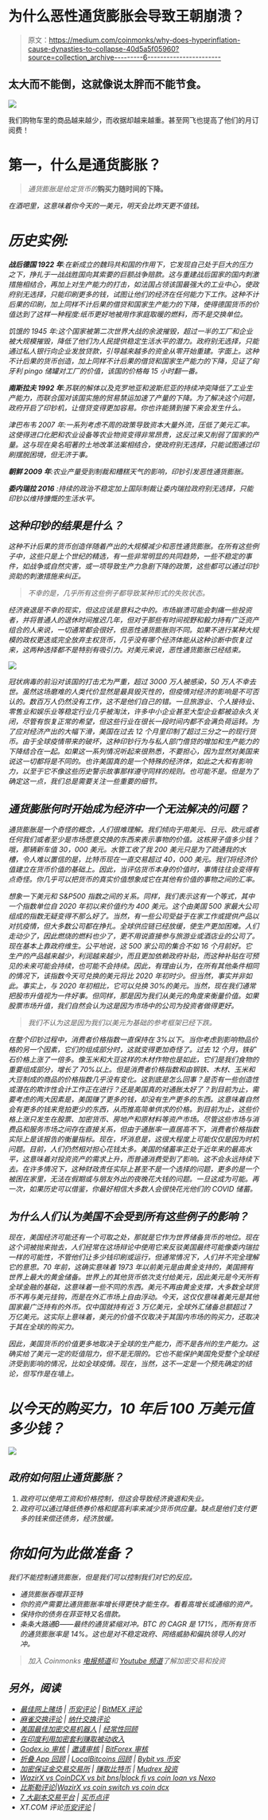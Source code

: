 # 为什么恶性通货膨胀会导致王朝崩溃？

> 原文：<https://medium.com/coinmonks/why-does-hyperinflation-cause-dynasties-to-collapse-40d5a5f05960?source=collection_archive---------6----------------------->

## 太大而不能倒，这就像说太胖而不能节食。

![](img/b9b3039aa8bd040ea239dd976704c76a.png)

我们购物车里的商品越来越少，而收据却越来越重。甚至网飞也提高了他们的月订阅费！

# 第一，什么是通货膨胀？

> *通货膨胀是给定货币的*[](https://www.investopedia.com/terms/p/purchasingpower.asp)**购买力随时间的下降。**

*在酒吧里，这意味着你今天的一美元，明天会比昨天更不值钱。*

# *历史实例:*

***战后德国 1922 年**:在新成立的魏玛共和国的作用下，它发现自己处于巨大的压力之下，挣扎于一战战胜国向其索要的巨额战争赔款。这与重建战后国家的国内刺激措施相结合，再加上对生产能力的打击，如法国占领该国最强大的工业中心，使政府别无选择，只能印刷更多的钱，试图让他们的经济在任何能力下工作。这种不计后果的印刷，加上同样不计后果的借贷和国家生产能力的下降，使得德国货币的价值达到了这样一种程度:纸币更好地被用作家庭取暖的燃料，而不是交换单位。*

*饥饿的 1945 年:这个国家被第二次世界大战的余波摧毁，超过一半的工厂和企业被大规模摧毁，降低了他们为人民提供稳定生活水平的潜力。政府别无选择，只能通过私人银行向企业发放贷款，引导越来越多的资金从零开始重建。字面上。这种不计后果的货币创造，加上同样不计后果的借贷和国家生产能力的下降，见证了匈牙利 pingo 储罐对工厂的价值，该国的价格每 15 小时翻一番。*

***南斯拉夫 1992 年**:苏联的解体以及克罗地亚和波斯尼亚的持续冲突降低了工业生产能力，而联合国对该国实施的贸易禁运加速了产量的下降。为了解决这个问题，政府开启了印钞机，让借贷变得更加容易。你也许能猜到接下来会发生什么。*

*津巴布韦 2007 年:一系列考虑不周的政策导致资本大量外流，压低了美元汇率。这使得进口化肥和农业设备等农业物资变得非常昂贵，这反过来又削弱了国家的产量。这与现在臭名昭著的土地改革法案相结合，使政府别无选择，只能试图通过印刷摆脱困境，但无济于事。*

***朝鲜 2009 年**:农业产量受到制裁和糟糕天气的影响，印钞引发恶性通货膨胀。*

***委内瑞拉 2016** :持续的政治不稳定加上国际制裁让委内瑞拉政府别无选择，只能印钞以维持慷慨的生活水平。*

## *这种印钞的结果是什么？*

*这种不计后果的货币创造伴随着产出的大规模减少和恶性通货膨胀。在所有这些例子中，这些只是上个世纪的精选，有一些非常明显的共同趋势，一些不稳定的事件，如战争或自然灾害，或一项导致生产力急剧下降的政策，这些都可以通过印钞资助的刺激措施来纠正。*

> *不幸的是，几乎所有这些例子都导致某种形式的失败状态。*

*经济衰退是不幸的现实，但这应该是意料之中的。市场崩溃可能会刺痛一些投资者，并将普通人的退休时间推迟几年，但对于那些有时间视野和毅力持有广泛资产组合的人来说，一切通常都会很好，但恶性通货膨胀则不同。如果不进行某种大规模的政权更迭或完全放弃主权货币，几乎没有哪个经济体能从这种诊断中恢复过来，这两种选择都不是特别有吸引力。对美元来说，恶性通货膨胀已经结束。*

*![](img/ec6f01be6635446eff3882422a7e6bb4.png)*

*冠状病毒的前沿对该国的打击尤为严重，超过 3000 万人被感染，50 万人不幸去世。虽然这场磨难的人类代价显然是最具毁灭性的，但疫情对经济的影响是不可否认的。数百万人仍然没有工作，这不是他们自己的错。一旦旅游业、个人接待业、零售业和娱乐业等稳定行业几乎被淘汰，许多中小企业甚至大型企业都被迫永久关闭，尽管有恢复正常的希望，但这些行业在很长一段时间内都不会满负荷运转。为了应对经济产出的大幅下滑，美国在过去 12 个月里印制了超过三分之一的现行货币。由于全球疫情带来的破坏，这种印钞行为与私人部门借贷的增加和生产能力的下降结合在一起。如果这一系列情况听起来很熟悉，不要担心，因为显然对美国来说这一切都将是不同的。也许美国真的是一个特殊的经济体，如此之大和有影响力，以至于它不像这些历史警示故事那样遵守同样的规则。也可能不是。但是为了确定这一点，我们总是需要关注一些重要的细节。*

## *通货膨胀何时开始成为经济中一个无法解决的问题？*

*通货膨胀是一个奇怪的概念，人们很难理解。我们倾向于用美元、日元、欧元或者任何我们或者至少是市场愿意交换的东西来表示事物的价值。这栋房子值多少钱？哦，那辆新车值 30，000 美元。水管工收了我 200 美元只是为了疏通我的水槽，令人难以置信的是，比特币现在一直交易超过 40，000 美元。我们将经济价值建立在货币价值的基础上。因此，当评估货币本身的价值时，事情往往会变得有点奇怪。你几乎可以把货币的真实价值想象成它在其他有价值的事物之间的汇率。*

*想象一下美元和 S&P500 指数之间的关系。同样，我们表示这有一个等式，其中一个指数单位自 2020 年初以来价值约为 400 美元。这个由美国 500 家最大公司组成的指数无疑变得不那么好了。当然，有一些公司受益于在家工作或提供产品以对抗疫情，但大多数公司都在挣扎。全球供应链已经放缓，使生产更加困难。人们走动少了，因此燃烧的燃料也少了，更不用说直接参与旅游业或酒店业的公司了。现在基本上靠政府维生。公平地说，这 500 家公司的集合不如 16 个月前好。它生产的产品越来越少，利润越来越少，而且更加依赖政府补贴，而这种补贴在可预见的未来可能会持续，也可能不会持续。因此，有理由认为，在所有其他条件相同的情况下，该指数今天可兑换的美元将比 2020 年初时少。但当然，事实并非如此。事实上，与 2020 年初相比，它可以兑换 30%的美元。当然，现在我们通常把股市升值视为一件好事。但同样，那是因为我们从美元的角度来衡量价值。如果股票市场升值，我们自然会认为这是因为市场中的公司为投资者做得更好。*

> *我们不认为这是因为我们以美元为基础的参考框架已经下跌。*

*在整个印钞过程中，消费者价格指数一直保持在 3%以下。当你考虑到影响物品价格的另一个因素，它们的组成部分时，这就变得更加奇怪了。过去 12 个月，铁矿石价格上涨了一倍多。像玉米和大豆这样的木材作物也是如此，它们是我们食物的重要组成部分，增长了 70%以上。但是消费者价格指数和由钢铁、木材、玉米和大豆制成的商品的价格指数几乎没有变化。这到底是怎么回事？是否有一些创造性或潜在的欺诈性会计工作正在进行？还是美国真的对通胀太好了？到目前为止，需要考虑的两大因素是，美国赚了更多的钱，却没有生产更多的东西。这意味着自然会有更多的钱来竞拍更少的东西，从而推高简单供求的价格。到目前为止，这些价格上涨只发生在股票、加密货币、房地产和原材料等资产市场。尽管这些市场与消费品和服务市场之间存在直接关系，但由于通胀率一直居高不下，消费者价格指数实际上是该报告的衡量指标。现在，坏消息是，这很大程度上可能仅仅是因为时机问题。目前，人们仍然相对担心花钱太多。美国的储蓄率正处于近年来的最高水平，这意味着对投资资产的需求上升，而普通消费受到了影响。这不会永远持续下去。在许多情况下，这种财政责任实际上甚至不是一个选择的问题，更多的是一个被困在家里，无法在假期或与朋友外出的夜晚花大钱的问题。一旦这成为可能。再一次，如果历史可以借鉴，你最好相信大多数人会很快花光他们的 COVID 储蓄。*

## *为什么人们认为美国不会受到所有这些例子的影响？*

*现在，美国经济可能还有一个可取之处，那就是它作为世界储备货币的地位。现在这个词被抛来抛去，人们经常在这场辩论中使用它来反驳美国最终可能像委内瑞拉一样的可能性，不管他们让多少钱印刷或运行，但通常情况下，人们并不完全理解它的意思。70 年前，这确实意味着 1973 年以前美元是由黄金支持的，美国拥有世界上最大的黄金储备。世界上的其他货币依次支付给美元，因此美元是今天所有全球金融的基础，这意味着一些不同的东西。美元不再由黄金支撑，大多数全球货币不再与美元挂钩，而是在外汇市场上自由浮动。今天，这仅仅意味着美元是其他国家最广泛持有的外币。仅中国就持有近 3 万亿美元，全球外汇储备总额超过 7 万亿美元。这实际上意味着，美元的价值不仅取决于其国内市场的购买力，还取决于其在全球的购买力。*

*因此，美国货币的价值更多地取决于全球的生产能力，而不是各州的生产能力。这确实给了美元一定的贬值阻力，但不是无限的。它也不能保护美国免受整个全球经济受到影响的情况，比如全球疫情。现在，当然，这不一定是一个预先确定的结论，但写作是在墙上。*

# *以今天的购买力，10 年后 100 万美元值多少钱？*

*![](img/e1d3eb9d9940fb1f240b8b04163e96f9.png)*

## *政府如何阻止通货膨胀？*

1.  *政府可以使用工资和价格控制，但这会导致经济衰退和失业。*
2.  *政府可以通过降低债券价格和提高利率来减少货币供应量。缺点是他们支付更多的钱来偿还债务，经济放缓。*

# *你如何为此做准备？*

*我们不能控制通货膨胀，但是我们可以控制我们对它的反应。*

*   *通货膨胀吞噬菲亚特*
*   *你的资产需要比通货膨胀率增长得更快才能生存。看看高增长或通缩的资产。*
*   *保持你的债务在菲亚特又名借款。*
*   *条条大路通₿——最终的通货紧缩对冲。BTC 的 CAGR 是 171%，而所有货币的通货膨胀率是 14%。这也是对不稳定政府、网络威胁和偏执领导人的对冲。*

> *加入 Coinmonks [电报频道](https://t.me/coincodecap)和 [Youtube 频道](https://www.youtube.com/c/coinmonks/videos)了解加密交易和投资*

## *另外，阅读*

*   *[最佳网上赌场](https://blog.coincodecap.com/best-online-casinos) | [币安评论](/coinmonks/binance-review-ee10d3bf3b6e) | [BitMEX 评论](https://blog.coincodecap.com/bitmex-review)*
*   *[麻雀交换评论](https://blog.coincodecap.com/sparrow-exchange-review) | [纳什交换评论](https://blog.coincodecap.com/nash-exchange-review)*
*   *[美国最佳加密交易机器人](https://blog.coincodecap.com/crypto-trading-bots-in-the-us) | [经常性回顾](https://blog.coincodecap.com/changelly-review)*
*   *[在印度利用加密套利赚取被动收入](https://blog.coincodecap.com/crypto-arbitrage-in-india)*
*   *[Godex.io 审核](/coinmonks/godex-io-review-7366086519fb) | [邀请审核](/coinmonks/invity-review-70f3030c0502) | [BitForex 审核](https://blog.coincodecap.com/bitforex-review)*
*   *[折叠 App 回顾](https://blog.coincodecap.com/fold-app-review) | [LocalBitcoins 回顾](/coinmonks/localbitcoins-review-6cc001c6ed56) | [Bybit vs 币安](https://blog.coincodecap.com/bybit-binance-moonxbt)*
*   *[加密保证金交易交易所](/coinmonks/crypto-margin-trading-exchanges-428b1f7ad108) | [赚取比特币](/coinmonks/earn-bitcoin-6e8bd3c592d9) | [Mudrex 投资](https://blog.coincodecap.com/mudrex-invest-review-the-best-way-to-invest-in-crypto)*
*   *[WazirX vs CoinDCX vs bit bns](/coinmonks/wazirx-vs-coindcx-vs-bitbns-149f4f19a2f1)|[block fi vs coin loan vs Nexo](/coinmonks/blockfi-vs-coinloan-vs-nexo-cb624635230d)*
*   *[比斯勒评论](https://blog.coincodecap.com/bitsler-review)|[WazirX vs coin switch vs coin dcx](https://blog.coincodecap.com/wazirx-vs-coinswitch-vs-coindcx)*
*   *[7 大副本交易平台](https://blog.coincodecap.com/copy-trading-platforms) | [买币点评](https://blog.coincodecap.com/buycoins-review)*
*   *XT.COM 评论[币安评论](https://blog.coincodecap.com/profittradingapp-for-binance) |*